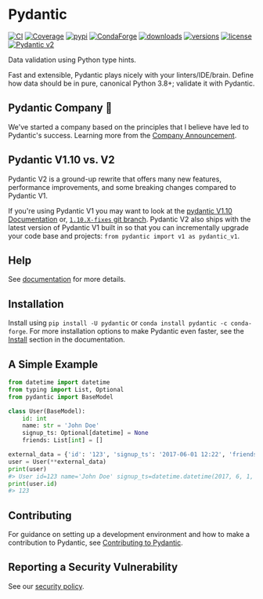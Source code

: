 # Pydantic

[![CI](https://github.com/pydantic/pydantic/workflows/CI/badge.svg?event=push)](https://github.com/pydantic/pydantic/actions?query=event%3Apush+branch%3Amain+workflow%3ACI)
[![Coverage](https://coverage-badge.samuelcolvin.workers.dev/pydantic/pydantic.svg)](https://coverage-badge.samuelcolvin.workers.dev/redirect/pydantic/pydantic)
[![pypi](https://img.shields.io/pypi/v/pydantic.svg)](https://pypi.python.org/pypi/pydantic)
[![CondaForge](https://img.shields.io/conda/v/conda-forge/pydantic.svg)](https://anaconda.org/conda-forge/pydantic)
[![downloads](https://static.pepy.tech/badge/pydantic/month)](https://pepy.tech/project/pydantic)
[![versions](https://img.shields.io/pypi/pyversions/pydantic.svg)](https://github.com/pydantic/pydantic)
[![license](https://img.shields.io/github/license/pydantic/pydantic.svg)](https://github.com/pydantic/pydantic/blob/main/LICENSE)
[![Pydantic v2](https://img.shields.io/endpoint?url=https://raw.githubusercontent.com/pydantic/pydantic/main/docs/badge/v2.json)](https://docs.pydantic.dev/latest/contributing/#badges)

Data validation using Python type hints.

Fast and extensible, Pydantic plays nicely with your linters/IDE/brain.
Define how data should be in pure, canonical Python 3.8+; validate it with Pydantic.

## Pydantic Company :rocket:

We've started a company based on the principles that I believe have led to Pydantic's success.
Learning more from the [Company Announcement](https://pydantic.dev/announcement/).

## Pydantic V1.10 vs. V2

Pydantic V2 is a ground-up rewrite that offers many new features, performance improvements, and some breaking changes compared to Pydantic V1.

If you're using Pydantic V1 you may want to look at the
[pydantic V1.10 Documentation](https://docs.pydantic.dev/) or,
[`1.10.X-fixes` git branch](https://github.com/pydantic/pydantic/tree/1.10.X-fixes). Pydantic V2 also ships with the latest version of Pydantic V1 built in so that you can incrementally upgrade your code base and projects: `from pydantic import v1 as pydantic_v1`.

## Help

See [documentation](https://docs.pydantic.dev/) for more details.

## Installation

Install using `pip install -U pydantic` or `conda install pydantic -c conda-forge`.
For more installation options to make Pydantic even faster,
see the [Install](https://docs.pydantic.dev/install/) section in the documentation.

## A Simple Example

```py
from datetime import datetime
from typing import List, Optional
from pydantic import BaseModel

class User(BaseModel):
    id: int
    name: str = 'John Doe'
    signup_ts: Optional[datetime] = None
    friends: List[int] = []

external_data = {'id': '123', 'signup_ts': '2017-06-01 12:22', 'friends': [1, '2', b'3']}
user = User(**external_data)
print(user)
#> User id=123 name='John Doe' signup_ts=datetime.datetime(2017, 6, 1, 12, 22) friends=[1, 2, 3]
print(user.id)
#> 123
```

## Contributing

For guidance on setting up a development environment and how to make a
contribution to Pydantic, see
[Contributing to Pydantic](https://docs.pydantic.dev/contributing/).

## Reporting a Security Vulnerability

See our [security policy](https://github.com/pydantic/pydantic/security/policy).

